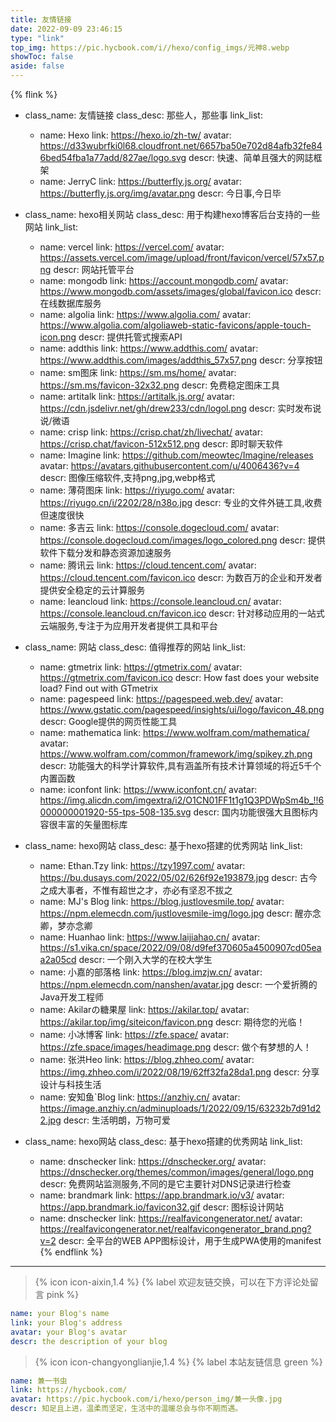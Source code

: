 ```yaml
---
title: 友情链接
date: 2022-09-09 23:46:15
type: "link"
top_img: https://pic.hycbook.com/i//hexo/config_imgs/元神8.webp
showToc: false
aside: false
---
```


{% flink %}
- class_name: 友情链接
  class_desc: 那些人，那些事
  link_list:
    - name: Hexo
      link: https://hexo.io/zh-tw/
      avatar: https://d33wubrfki0l68.cloudfront.net/6657ba50e702d84afb32fe846bed54fba1a77add/827ae/logo.svg
      descr: 快速、简单且强大的网誌框架
    - name: JerryC
      link: https://butterfly.js.org/
      avatar: https://butterfly.js.org/img/avatar.png
      descr: 今日事,今日毕

- class_name: hexo相关网站
  class_desc: 用于构建hexo博客后台支持的一些网站
  link_list:
    - name: vercel
      link: https://vercel.com/
      avatar: https://assets.vercel.com/image/upload/front/favicon/vercel/57x57.png
      descr: 网站托管平台
    - name: mongodb
      link: https://account.mongodb.com/
      avatar: https://www.mongodb.com/assets/images/global/favicon.ico
      descr: 在线数据库服务
    - name: algolia
      link: https://www.algolia.com/
      avatar: https://www.algolia.com/algoliaweb-static-favicons/apple-touch-icon.png
      descr: 提供托管式搜索API
    - name: addthis
      link: https://www.addthis.com/
      avatar: https://www.addthis.com/images/addthis_57x57.png
      descr: 分享按钮
    - name: sm图床
      link: https://sm.ms/home/
      avatar: https://sm.ms/favicon-32x32.png
      descr: 免费稳定图床工具
    - name: artitalk
      link: https://artitalk.js.org/
      avatar: https://cdn.jsdelivr.net/gh/drew233/cdn/logol.png
      descr: 实时发布说说/微语
    - name: crisp
      link: https://crisp.chat/zh/livechat/
      avatar: https://crisp.chat/favicon-512x512.png
      descr: 即时聊天软件
    - name: Imagine
      link: https://github.com/meowtec/Imagine/releases
      avatar: https://avatars.githubusercontent.com/u/4006436?v=4
      descr: 图像压缩软件,支持png,jpg,webp格式
    - name: 薄荷图床
      link: https://riyugo.com/
      avatar: https://riyugo.cn/i/2202/28/n38o.jpg
      descr: 专业的文件外链工具,收费但速度很快
    - name: 多吉云
      link: https://console.dogecloud.com/
      avatar: https://console.dogecloud.com/images/logo_colored.png
      descr: 提供软件下载分发和静态资源加速服务
    - name: 腾讯云
      link: https://cloud.tencent.com/
      avatar: https://cloud.tencent.com/favicon.ico
      descr: 为数百万的企业和开发者提供安全稳定的云计算服务
    - name: leancloud
      link: https://console.leancloud.cn/
      avatar: https://console.leancloud.cn/favicon.ico
      descr: 针对移动应用的一站式云端服务,专注于为应用开发者提供工具和平台
  
- class_name: 网站
  class_desc: 值得推荐的网站
  link_list:
    - name: gtmetrix
      link: https://gtmetrix.com/
      avatar: https://gtmetrix.com/favicon.ico
      descr: How fast does your website load? Find out with GTmetrix
    - name: pagespeed
      link: https://pagespeed.web.dev/
      avatar: https://www.gstatic.com/pagespeed/insights/ui/logo/favicon_48.png
      descr: Google提供的网页性能工具
    - name: mathematica
      link: https://www.wolfram.com/mathematica/
      avatar: https://www.wolfram.com/common/framework/img/spikey.zh.png
      descr: 功能强大的科学计算软件,具有涵盖所有技术计算领域的将近5千个内置函数
    - name: iconfont
      link: https://www.iconfont.cn/
      avatar: https://img.alicdn.com/imgextra/i2/O1CN01FF1t1g1Q3PDWpSm4b_!!6000000001920-55-tps-508-135.svg
      descr: 国内功能很强大且图标内容很丰富的矢量图标库
  
- class_name: hexo网站
  class_desc: 基于hexo搭建的优秀网站
  link_list:
    - name: Ethan.Tzy
      link: https://tzy1997.com/
      avatar: https://bu.dusays.com/2022/05/02/626f92e193879.jpg
      descr: 古今之成大事者，不惟有超世之才，亦必有坚忍不拔之
    - name: MJ's Blog
      link: https://blog.justlovesmile.top/
      avatar: https://npm.elemecdn.com/justlovesmile-img/logo.jpg
      descr: 醒亦念卿，梦亦念卿
    - name: Huanhao
      link: https://www.laijiahao.cn/
      avatar: https://s1.vika.cn/space/2022/09/08/d9fef370605a4500907cd05eaa2a05cd
      descr: 一个刚入大学的在校大学生
    - name: 小嘉的部落格
      link: https://blog.imzjw.cn/
      avatar: https://npm.elemecdn.com/nanshen/avatar.jpg
      descr: 一个爱折腾的Java开发工程师
    - name: Akilarの糖果屋
      link: https://akilar.top/
      avatar: https://akilar.top/img/siteicon/favicon.png
      descr: 期待您的光临！
    - name: 小冰博客
      link: https://zfe.space/
      avatar: https://zfe.space/images/headimage.png
      descr: 做个有梦想的人！
    - name: 张洪Heo
      link: https://blog.zhheo.com/
      avatar: https://img.zhheo.com/i/2022/08/19/62ff32fa28da1.png
      descr: 分享设计与科技生活
    - name: 安知鱼`Blog
      link: https://anzhiy.cn/
      avatar: https://image.anzhiy.cn/adminuploads/1/2022/09/15/63232b7d91d22.jpg
      descr: 生活明朗，万物可爱
  
- class_name: hexo网站
  class_desc: 基于hexo搭建的优秀网站
  link_list:
    - name: dnschecker
      link: https://dnschecker.org/
      avatar: https://dnschecker.org/themes/common/images/general/logo.png
      descr: 免费网站监测服务,不同的是它主要针对DNS记录进行检查
    - name: brandmark
      link: https://app.brandmark.io/v3/
      avatar: https://app.brandmark.io/favicon32.gif
      descr: 图标设计网站
    - name: dnschecker
      link: https://realfavicongenerator.net/
      avatar: https://realfavicongenerator.net/realfavicongenerator_brand.png?v=2
      descr: 全平台的WEB APP图标设计，用于生成PWA使用的manifest
      {% endflink %}



---



> {% icon icon-aixin,1.4 %} {% label 欢迎友链交换，可以在下方评论处留言 pink %}

```yml
name: your Blog's name
link: your Blog's address
avatar: your Blog's avatar
descr: the description of your blog
```



> {% icon icon-changyonglianjie,1.4 %} {% label 本站友链信息 green %}

```yml
name: 兼一书虫
link: https://hycbook.com/
avatar: https://pic.hycbook.com/i/hexo/person_img/兼一头像.jpg
descr: 知足且上进，温柔而坚定，生活中的温暖总会与你不期而遇。
```

